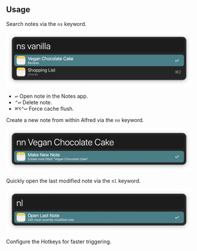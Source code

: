 ## Usage

Search notes via the `ns` keyword.

![Searching notes](images/search.png)

* <kbd>↩</kbd> Open note in the Notes app.
* <kbd>⌃</kbd><kbd>↩</kbd> Delete note.
* <kbd>⌘</kbd><kbd>⌥</kbd><kbd>⌃</kbd><kbd>↩</kbd> Force cache flush.

Create a new note from within Alfred via the `nn` keyword.

![Creating new note](images/new.png)

Quickly open the last modified note via the `nl` keyword.

![Opening last modified note](images/last.png)

Configure the Hotkeys for faster triggering.
